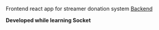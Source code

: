 Frontend react app for streamer donation system
[Backend](https://github.com/Beedhan/donationSystemServer)

**Developed while learning Socket**
